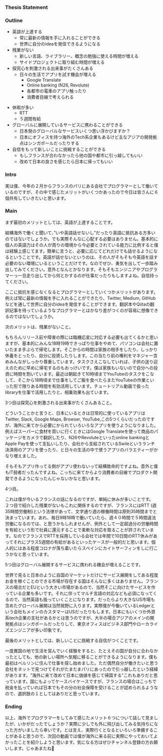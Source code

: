 ###  Thesis Statement


### Outline

- 英語が上達する
  - 常に最新の情報を手に入れることができる
  - 世界に自分のideaを発信できるようになる
- 残業がない
  - 新しい言語、ライブラリー、概念の勉強に使える時間が増える
  - サイドプロジェクトに取り組む時間が増える
- 探究心を刺激される出来事がたくさんある
  - 日々の生活でアプリを試す機会が増える
    - Google Translate
    - Online banking (N26, Revolute)
    - 各都市の電車のアプリ触ったり
    - 消費者目線で考えられる
<!-- - 転職を通してキャリアアップできる
  - 転職を理由に給料の交渉ができる -->
<!-- - フランスには雇用のお試し期間がある
  - はじめの４ヶ月間だったら、実際に働いてみて合わなかった場合に雇用主、使用者、双方に契約を破棄できる権利がある
  - 考え方によってはデメリットに聞こえる
  - 雇用後のトラブルを事前に回避できる
  - 結局win-win -->
- 休暇が多い
  - RTT
  - ５週間有給
- グローバルに展開しているサービスに携わることができる
  - 日本発のグローバルなサービスいくつ思い浮かびますか？
  - 日本にオフィスを持つ海外のTech系企業もあるけど主なアジアの開発拠点はシンガポールだったりする
- 自信をもって新しいことに挑戦することができる
  - もしフランスが合わなかったら他の国や都市に引っ越してもいい
  - 改めて日本の良さを感じたら日本に帰ってもいい

### Intro

実は僕、今年の２月からフランスのパリにある会社でプログラマーとして働いているのですが、その中で感じたメリットがいくつかあったので今日は皆さんに６個共有していきたいと思います。

### Main

まず最初のメリットとしては、英語が上達することです。

結構海外で働くと聞いて、”いや英語話せないし”だったり英語に抵抗ある方多いのではないでしょうか。でも実際そんなに心配する必要はありません。基本的に個人の英語力はその人が周りの環境から今必要とされている能力に比例すると僕は経験上感じてます。簡単に言うと、必要に応じてどれだけでも話せるようになるということです。英語が話せないというのは、その人がそもそも今英語を話す必要のない環境にいるということだけです。なのでぜひ、勇気を出して一歩踏み出してみてください。意外となんとかなります。そもそもエンジニアやプログラマーっ一旦走り出してから何とかするのが仕事だったりもしますよね。自信持ってください。

ここに抵抗を感じなくなるとプログラマーとしていくつかメリットがあります。例えば常に最新の情報を手に入れることができたり、Twitter, Medium, GitHubなどを通して世界に自分のideaを発信することができます。翻訳本やQiitaの翻訳記事を待っているようなプログラマーとはかなり差がつくのが容易に想像できるのではないでしょうか。

次のメリットは、残業がないこと。

もちろんリリース前や障害の際には臨機応変に対応する必要も出てくるかと思いますが、基本的にみんな18時19時できっぱり仕事をやめて、パソコンは会社に置いたまま手ぶらで帰宅します。そこからの時間は家族の相手をしたり、しっかり休養をとったり、自分に投資したりします。この当たり前の権利をマネジャー含めみんながしっかり尊重しています。タスクさえこなしていれば、子供の送り迎えのために早めに帰宅するのもおっけいです。僕は家族もいないので自分への投資に時間を割いています。最近は朝起きて10時頃までYouTubeのタスクをこなして、そこから18時頃まで仕事をしてご飯を食べたらまたYouTubeの作業といった形で限りある時間を有効活用しています。チュートリアル動画で扱ったlibraryを仕事で活用したりと、相乗効果も出ています。

3つ目は探究心を刺激される出来事がたくさんあること。

どういうことかと言うと、日本にいるときは日常的に使っているアプリはTwitter, Slack, Google Maps, Browser, YouTube,この5つくらいだったのですが、海外に来てから必要にかられていろいろなアプリを使うようになりました。
例えばスーパーに食材を買いに行くときにはGoogle Translateを使って商品のパッケージをカメラで翻訳したり、N26やRevoluteといったonline bankingとApple Payを使って支払いしたり、会社から支給されているSwileというランチ決済用のアプリを使ったり、と日々の生活の中で使うアプリのバラエティーがかなり増えました。

そもそもアプリ作ってる側がアプリ使わないって結構致命的ですよね。意外と僕もIT弱者だったんですよね。こっちに来てからより消費者の目線でプロダクト開発できるようになったんじゃないかなと思います。

4つ目。

これは僕が今いるフランスの話になるのですが、単純に休みが多いことです。
２つ目で紹介した残業がないもこれに関係するのですが、フランスにはRTT (週35時間労働制)という法律があって、文字通り週の稼働時間は原則35時間までと決まっています。あれ、毎日9時18時で働いていたら、週４０時間で５時間違法労働になるのでは、と思うかもしれませんが、例外として一定超過分の労働時間を有給という形で社員に還元することで柔軟な対応を取ることが許されています。なのでフランスでRTTを採用している会社では年間で10日間のRTT休みがあってそれにプラス5週間の有給があるといったケースが一般的だと思います。個人的にはある程度コロナが落ち着いたらスペインにカイトサーフィンをしに行こうかなと思っています。

5つ目はグローバル展開するサービスに携われる機会が増えることです。

世界で見ると日本のように自国のマーケットだけにサービス展開をしてある程度お金を稼ぐことのできる市場が存在する国はそんなに多くはありません。フランスの場合だとEUという大きい市場があるので、当然そこに向けたサービスを作っている企業も多いです。それに伴ってマルチ言語の対応なども必須になってくるので、当然英語も扱っていくことになります。だったらより大きなUS市場も含めたグローバル展開は当然視野に入ります。実際僕が今働いているLedgerという会社もメインのカスタマーはUSだったりもします。日本にもいくつか外資系tech企業の支社があるかとは思うのですが、大半の場合アジアのメインの開発拠点はシンガポールだったりして、東京オフィスはビジネス部門やローカライズエンジニアが多い印象です。

最後のメリットとしては、新しいことに挑戦する自信がつくことです。

一度異国の地で生活を営んでいく経験をすると、たとえその国が自分に合わなかったとしても、他の新しい場所へ気軽に移ることができるようになります。僕も最初はベルリンに住んで仕事を探し始めました。ただ偶然自分が働きたいと思う会社をネットで見つけてそれがたまたまパリにあったので引っ越したという経緯があります。"海外に来て改めて日本に価値を感じて帰国する"これもありだと思っています。国にもよってケースバイケースですが、フランスの場合はこっちで税金を払っていれば日本でもその分の社会保障を受けることが認められるようなので、選択肢の１としてはありだと思っています。

### Ending

以上、海外でプログラマーをしてみて感じたメリット６つについて話して見ましたが、いかがだったでしょうか？実際に少しでも外に飛び出してみる気持ちになった方がいましたら幸いです。とは言え、実際行くとなるといろいろ準備することがあると思うので、次回の動画では僕が海外に来る前に実際にやっておいてよかったことを紹介しようと思います。気になる方はぜひチャンネル登録の方お願いします。じゃあまたね👋
